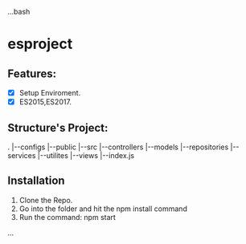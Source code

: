 ...bash
# esproject

## Features:
- [x] Setup Enviroment.
- [x] ES2015,ES2017.

## Structure's Project:

.
|--configs
|--public
|--src
   |--controllers
   |--models
   |--repositories
   |--services
   |--utilites
|--views
|--index.js



## Installation
1. Clone the Repo.
2. Go into the folder and hit the npm install command
3. Run the command: npm start

...
